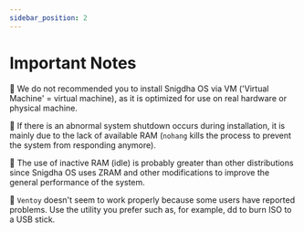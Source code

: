 ```yaml
---
sidebar_position: 2
---
```

# Important Notes

📌 We do not recommended you to install Snigdha OS via VM ('Virtual Machine' = virtual machine), as it is optimized for use on real hardware or physical machine.

📌 If there is an abnormal system shutdown occurs during installation, it is mainly due to the lack of available RAM (`nohang` kills the process to prevent the system from responding anymore).

📌 The use of inactive RAM (idle) is probably greater than other distributions since Snigdha OS uses ZRAM and other modifications to improve the general performance of the system.

📌 `Ventoy` doesn't seem to work properly because some users have reported problems. Use the utility you prefer such as, for example, dd to burn ISO to a USB stick.